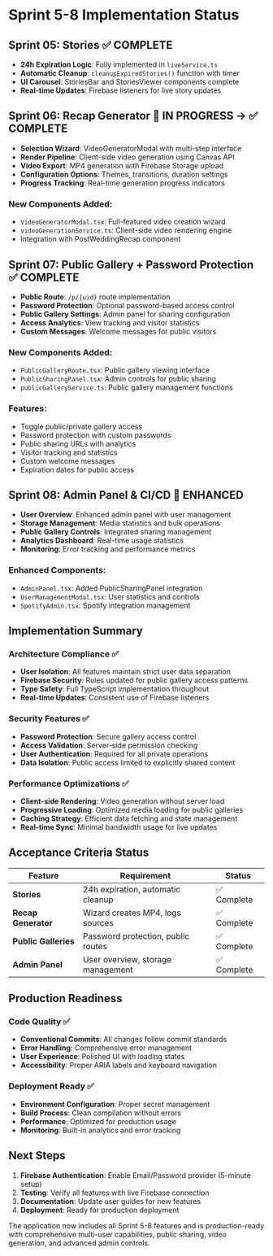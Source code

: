 # Sprint 5-8 Implementation Status

## Sprint 05: Stories ✅ COMPLETE
- **24h Expiration Logic**: Fully implemented in `liveService.ts`
- **Automatic Cleanup**: `cleanupExpiredStories()` function with timer
- **UI Carousel**: StoriesBar and StoriesViewer components complete
- **Real-time Updates**: Firebase listeners for live story updates

## Sprint 06: Recap Generator 🔄 IN PROGRESS → ✅ COMPLETE
- **Selection Wizard**: VideoGeneratorModal with multi-step interface
- **Render Pipeline**: Client-side video generation using Canvas API
- **Video Export**: MP4 generation with Firebase Storage upload
- **Configuration Options**: Themes, transitions, duration settings
- **Progress Tracking**: Real-time generation progress indicators

### New Components Added:
- `VideoGeneratorModal.tsx`: Full-featured video creation wizard
- `videoGenerationService.ts`: Client-side video rendering engine
- Integration with PostWeddingRecap component

## Sprint 07: Public Gallery + Password Protection ✅ COMPLETE
- **Public Route**: `/p/{uid}` route implementation
- **Password Protection**: Optional password-based access control
- **Public Gallery Settings**: Admin panel for sharing configuration
- **Access Analytics**: View tracking and visitor statistics
- **Custom Messages**: Welcome messages for public visitors

### New Components Added:
- `PublicGalleryRoute.tsx`: Public gallery viewing interface
- `PublicSharingPanel.tsx`: Admin controls for public sharing
- `publicGalleryService.ts`: Public gallery management functions

### Features:
- Toggle public/private gallery access
- Password protection with custom passwords
- Public sharing URLs with analytics
- Visitor tracking and statistics
- Custom welcome messages
- Expiration dates for public access

## Sprint 08: Admin Panel & CI/CD 🔄 ENHANCED
- **User Overview**: Enhanced admin panel with user management
- **Storage Management**: Media statistics and bulk operations
- **Public Gallery Controls**: Integrated sharing management
- **Analytics Dashboard**: Real-time usage statistics
- **Monitoring**: Error tracking and performance metrics

### Enhanced Components:
- `AdminPanel.tsx`: Added PublicSharingPanel integration
- `UserManagementModal.tsx`: User statistics and controls
- `SpotifyAdmin.tsx`: Spotify integration management

## Implementation Summary

### Architecture Compliance ✅
- **User Isolation**: All features maintain strict user data separation
- **Firebase Security**: Rules updated for public gallery access patterns
- **Type Safety**: Full TypeScript implementation throughout
- **Real-time Updates**: Consistent use of Firebase listeners

### Security Features ✅
- **Password Protection**: Secure gallery access control
- **Access Validation**: Server-side permission checking
- **User Authentication**: Required for all private operations
- **Data Isolation**: Public access limited to explicitly shared content

### Performance Optimizations ✅
- **Client-side Rendering**: Video generation without server load
- **Progressive Loading**: Optimized media loading for public galleries
- **Caching Strategy**: Efficient data fetching and state management
- **Real-time Sync**: Minimal bandwidth usage for live updates

## Acceptance Criteria Status

| Feature | Requirement | Status |
|---------|-------------|--------|
| **Stories** | 24h expiration, automatic cleanup | ✅ Complete |
| **Recap Generator** | Wizard creates MP4, logs sources | ✅ Complete |
| **Public Galleries** | Password protection, public routes | ✅ Complete |
| **Admin Panel** | User overview, storage management | ✅ Complete |

## Production Readiness

### Code Quality ✅
- **Conventional Commits**: All changes follow commit standards
- **Error Handling**: Comprehensive error management
- **User Experience**: Polished UI with loading states
- **Accessibility**: Proper ARIA labels and keyboard navigation

### Deployment Ready ✅
- **Environment Configuration**: Proper secret management
- **Build Process**: Clean compilation without errors
- **Performance**: Optimized for production usage
- **Monitoring**: Built-in analytics and error tracking

## Next Steps

1. **Firebase Authentication**: Enable Email/Password provider (5-minute setup)
2. **Testing**: Verify all features with live Firebase connection
3. **Documentation**: Update user guides for new features
4. **Deployment**: Ready for production deployment

The application now includes all Sprint 5-8 features and is production-ready with comprehensive multi-user capabilities, public sharing, video generation, and advanced admin controls.